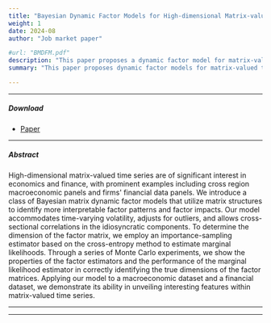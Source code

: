 ```yaml
---
title: "Bayesian Dynamic Factor Models for High-dimensional Matrix-valued Time Series"
weight: 1
date: 2024-08
author: "Job market paper"

#url: "BMDFM.pdf"
description: "This paper proposes a dynamic factor model for matrix-valued time series."
summary: "This paper proposes dynamic factor models for matrix-valued time series useful for empirical macroeconomics and financial economics."

---
```


---

[//]: # ()

##### Download

[//]: # ()

+ [Paper](/BMDFM.pdf)

[//]: # (+ [Online appendix]&#40;appendix2.pdf&#41;)



---

##### Abstract

High-dimensional matrix-valued time series are of significant interest in economics and finance, with prominent examples including cross region macroeconomic panels and firms' financial data panels. We introduce a class of Bayesian matrix dynamic factor models that utilize matrix structures to identify more interpretable factor patterns and factor impacts. Our model accommodates time-varying volatility, adjusts for outliers, and allows cross-sectional correlations in the idiosyncratic components. To determine the dimension of the factor matrix, we employ an importance-sampling estimator based on the cross-entropy method to estimate marginal likelihoods. Through a series of Monte Carlo experiments, we show the properties of the factor estimators and the performance of the marginal likelihood estimator in correctly identifying the true dimensions of the factor matrices. Applying our model to a macroeconomic dataset and a financial dataset, we demonstrate its ability in unveiling interesting features within matrix-valued time series.

---

---
